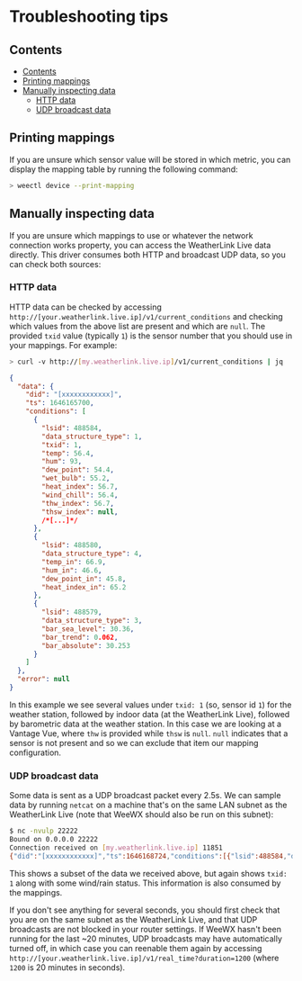 # Troubleshooting tips

## Contents

- [Contents](#contents)
- [Printing mappings](#printing-mappings)
- [Manually inspecting data](#manually-inspecting-data)
  - [HTTP data](#http-data)
  - [UDP broadcast data](#udp-broadcast-data)


## Printing mappings

If you are unsure which sensor value will be stored in which metric, you can display the mapping table by running the following command:

```sh
> weectl device --print-mapping
```

## Manually inspecting data

If you are unsure which mappings to use or whatever the network connection works property, you can access the WeatherLink Live data directly. This driver consumes both HTTP and broadcast UDP data, so you can check both sources:

### HTTP data

HTTP data can be checked by accessing `http://[your.weatherlink.live.ip]/v1/current_conditions` and checking which values from the above list are present and which are `null`. The provided `txid` value (typically `1`) is the sensor number that you should use in your mappings. For example:

```sh
> curl -v http://[my.weatherlink.live.ip]/v1/current_conditions | jq
```
```json
{
  "data": {
    "did": "[xxxxxxxxxxxx]",
    "ts": 1646165700,
    "conditions": [
      {
        "lsid": 488584,
        "data_structure_type": 1,
        "txid": 1,
        "temp": 56.4,
        "hum": 93,
        "dew_point": 54.4,
        "wet_bulb": 55.2,
        "heat_index": 56.7,
        "wind_chill": 56.4,
        "thw_index": 56.7,
        "thsw_index": null,
        /*[...]*/
      },
      {
        "lsid": 488580,
        "data_structure_type": 4,
        "temp_in": 66.9,
        "hum_in": 46.6,
        "dew_point_in": 45.8,
        "heat_index_in": 65.2
      },
      {
        "lsid": 488579,
        "data_structure_type": 3,
        "bar_sea_level": 30.36,
        "bar_trend": 0.062,
        "bar_absolute": 30.253
      }
    ]
  },
  "error": null
}
```

In this example we see several values under `txid: 1` (so, sensor id `1`) for the weather station, followed by indoor data (at the WeatherLink Live), followed by barometric data at the weather station. In this case we are looking at a Vantage Vue, where `thw` is provided while `thsw` is `null`. `null` indicates that a sensor is not present and so we can exclude that item our mapping configuration.

### UDP broadcast data

Some data is sent as a UDP broadcast packet every 2.5s. We can sample data by running `netcat` on a machine that's on the same LAN subnet as the WeatherLink Live (note that WeeWX should also be run on this subnet):

```bash
$ nc -nvulp 22222
Bound on 0.0.0.0 22222
Connection received on [my.weatherlink.live.ip] 11851
{"did":"[xxxxxxxxxxxx]","ts":1646168724,"conditions":[{"lsid":488584,"data_structure_type":1,"txid":1,"wind_speed_last":1.43,"wind_dir_last":183,"rain_size":1,"rain_rate_last":0,"rain_15_min":0,"rain_60_min":2,"rain_24_hr":4,"rain_storm":4,"rain_storm_start_at":1646162220,"rainfall_daily":4,"rainfall_monthly":4,"rainfall_year":1039,"wind_speed_hi_last_10_min":5.00,"wind_dir_at_hi_speed_last_10_min":247}]}
```

This shows a subset of the data we received above, but again shows `txid: 1` along with some wind/rain status. This information is also consumed by the mappings.

If you don't see anything for several seconds, you should first check that you are on the same subnet as the WeatherLink Live, and that UDP broadcasts are not blocked in your router settings. If WeeWX hasn't been running for the last ~20 minutes, UDP broadcasts may have automatically turned off, in which case you can reenable them again by accessing `http://[your.weatherlink.live.ip]/v1/real_time?duration=1200` (where `1200` is 20 minutes in seconds).
